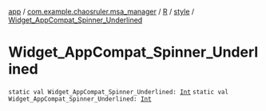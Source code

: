[app](../../../index.md) / [com.example.chaosruler.msa_manager](../../index.md) / [R](../index.md) / [style](index.md) / [Widget_AppCompat_Spinner_Underlined](.)

# Widget_AppCompat_Spinner_Underlined

`static val Widget_AppCompat_Spinner_Underlined: `[`Int`](https://kotlinlang.org/api/latest/jvm/stdlib/kotlin/-int/index.html)
`static val Widget_AppCompat_Spinner_Underlined: `[`Int`](https://kotlinlang.org/api/latest/jvm/stdlib/kotlin/-int/index.html)